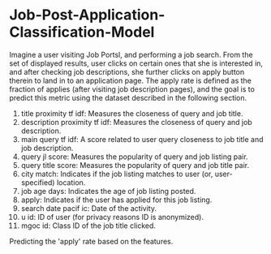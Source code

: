 # Job-Post-Application-Classification-Model

Imagine a user visiting Job Portsl, and performing a job search. From the set of displayed results, user clicks on certain ones that she is
interested in, and after checking job descriptions, she further clicks on apply button therein to land in to an application page. The apply rate is defined as the fraction of applies (after visiting job description pages), and the goal is to predict this metric using the dataset described in the following section.

1) title proximity tf idf: Measures the closeness of query and job title.
2) description proximity tf idf: Measures the closeness of query and job description.
3) main query tf idf: A score related to user query closeness to job title and job description.
4) query jl score: Measures the popularity of query and job listing pair.
5) query title score: Measures the popularity of query and job title pair.
6) city match: Indicates if the job listing matches to user (or, user-specified) location.
7) job age days: Indicates the age of job listing posted.
8) apply: Indicates if the user has applied for this job listing.
9) search date pacif ic: Date of the activity.
10) u id: ID of user (for privacy reasons ID is anonymized).
11) mgoc id: Class ID of the job title clicked.

Predicting the 'apply' rate based on the features.
